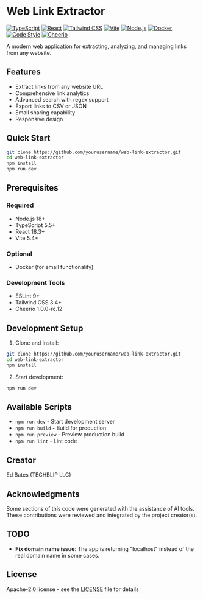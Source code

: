 # Web Link Extractor

 [![TypeScript](https://img.shields.io/badge/TypeScript-5.5-blue.svg)](https://www.typescriptlang.org/)  [![React](https://img.shields.io/badge/React-18.3-blue.svg)](https://reactjs.org/)  [![Tailwind CSS](https://img.shields.io/badge/Tailwind-3.4-blue.svg)](https://tailwindcss.com/)  [![Vite](https://img.shields.io/badge/Vite-5.4-blue.svg)](https://vitejs.dev/)  [![Node.js](https://img.shields.io/badge/Node.js-18+-green.svg)](https://nodejs.org/)  [![Docker](https://img.shields.io/badge/Docker-Optional-blue.svg)](https://www.docker.com/)  [![Code Style](https://img.shields.io/badge/Code_Style-ESLint-4B32C3.svg)](https://eslint.org/)  [![Cheerio](https://img.shields.io/badge/Cheerio-1.0.0--rc.12-orange.svg)](https://cheerio.js.org/)

A modern web application for extracting, analyzing, and managing links from any website.

## Features

- Extract links from any website URL
- Comprehensive link analytics
- Advanced search with regex support
- Export links to CSV or JSON
- Email sharing capability
- Responsive design

## Quick Start

```bash
git clone https://github.com/yourusername/web-link-extractor.git
cd web-link-extractor
npm install
npm run dev
```

## Prerequisites

### Required

- Node.js 18+
- TypeScript 5.5+
- React 18.3+
- Vite 5.4+

### Optional

- Docker (for email functionality)

### Development Tools

- ESLint 9+
- Tailwind CSS 3.4+
- Cheerio 1.0.0-rc.12

## Development Setup

1. Clone and install:

```bash
git clone https://github.com/yourusername/web-link-extractor.git
cd web-link-extractor
npm install
```

2. Start development:

```bash
npm run dev
```

## Available Scripts

- `npm run dev` - Start development server
- `npm run build` - Build for production
- `npm run preview` - Preview production build
- `npm run lint` - Lint code

## Creator

Ed Bates (TECHBLIP LLC)

## Acknowledgments

Some sections of this code were generated with the assistance of AI tools.  These contributions were reviewed and integrated by the project creator(s).

## TODO

- **Fix domain name issue**: The app is returning "localhost" instead of the real domain name in some cases.

## License

Apache-2.0 license - see the [LICENSE](LICENSE) file for details
